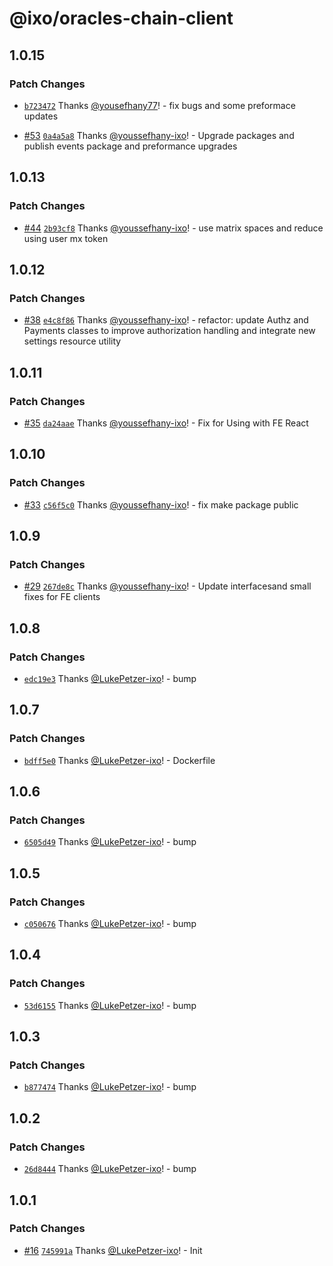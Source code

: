 # @ixo/oracles-chain-client

## 1.0.15

### Patch Changes

- [`b723472`](https://github.com/ixoworld/ixo-oracles-boilerplate/commit/b72347286054e037436a8be3da3cf840f75223ca) Thanks [@yousefhany77](https://github.com/yousefhany77)! - fix bugs and some preformace updates

- [#53](https://github.com/ixoworld/ixo-oracles-boilerplate/pull/53) [`0a4a5a8`](https://github.com/ixoworld/ixo-oracles-boilerplate/commit/0a4a5a84194acb851e3824e0b74eea54f60c8257) Thanks [@youssefhany-ixo](https://github.com/youssefhany-ixo)! - Upgrade packages and publish events package and preformance upgrades

## 1.0.13

### Patch Changes

- [#44](https://github.com/ixoworld/ixo-oracles-boilerplate/pull/44) [`2b93cf8`](https://github.com/ixoworld/ixo-oracles-boilerplate/commit/2b93cf8ef3839c36f03249b9392606211a22a0db) Thanks [@youssefhany-ixo](https://github.com/youssefhany-ixo)! - use matrix spaces and reduce using user mx token

## 1.0.12

### Patch Changes

- [#38](https://github.com/ixoworld/ixo-oracles-boilerplate/pull/38) [`e4c8f86`](https://github.com/ixoworld/ixo-oracles-boilerplate/commit/e4c8f866f6a51716e0c2074c9fe54d76beb4e92f) Thanks [@youssefhany-ixo](https://github.com/youssefhany-ixo)! - refactor: update Authz and Payments classes to improve authorization handling and integrate new settings resource utility

## 1.0.11

### Patch Changes

- [#35](https://github.com/ixoworld/ixo-oracles-boilerplate/pull/35) [`da24aae`](https://github.com/ixoworld/ixo-oracles-boilerplate/commit/da24aae97260c4fa186d3a2cc8f797c731d9cb98) Thanks [@youssefhany-ixo](https://github.com/youssefhany-ixo)! - Fix for Using with FE React

## 1.0.10

### Patch Changes

- [#33](https://github.com/ixoworld/ixo-oracles-boilerplate/pull/33) [`c56f5c0`](https://github.com/ixoworld/ixo-oracles-boilerplate/commit/c56f5c0aff5867e300a7008c480bd76abd68557e) Thanks [@youssefhany-ixo](https://github.com/youssefhany-ixo)! - fix make package public

## 1.0.9

### Patch Changes

- [#29](https://github.com/ixoworld/ixo-oracles-boilerplate/pull/29) [`267de8c`](https://github.com/ixoworld/ixo-oracles-boilerplate/commit/267de8c8065387f69ae882920e101331fb93d2dd) Thanks [@youssefhany-ixo](https://github.com/youssefhany-ixo)! - Update interfacesand small fixes for FE clients

## 1.0.8

### Patch Changes

- [`edc19e3`](https://github.com/ixoworld/ixo-oracles-boilerplate/commit/edc19e39da21347af70f71432b297a6bfb135435) Thanks [@LukePetzer-ixo](https://github.com/LukePetzer-ixo)! - bump

## 1.0.7

### Patch Changes

- [`bdff5e0`](https://github.com/ixoworld/ixo-oracles-boilerplate/commit/bdff5e0fdee1b52bbdd84f6c68d6cd6679b9c05d) Thanks [@LukePetzer-ixo](https://github.com/LukePetzer-ixo)! - Dockerfile

## 1.0.6

### Patch Changes

- [`6505d49`](https://github.com/ixoworld/ixo-oracles-boilerplate/commit/6505d4907e0a0f27656a72e5f334cfeba08a22b9) Thanks [@LukePetzer-ixo](https://github.com/LukePetzer-ixo)! - bump

## 1.0.5

### Patch Changes

- [`c050676`](https://github.com/ixoworld/ixo-oracles-boilerplate/commit/c050676976a8f2bf90d9ecc55be115614639c253) Thanks [@LukePetzer-ixo](https://github.com/LukePetzer-ixo)! - bump

## 1.0.4

### Patch Changes

- [`53d6155`](https://github.com/ixoworld/ixo-oracles-boilerplate/commit/53d61558d5054d74288b38d4af47a60d15a066a6) Thanks [@LukePetzer-ixo](https://github.com/LukePetzer-ixo)! - bump

## 1.0.3

### Patch Changes

- [`b877474`](https://github.com/ixoworld/ixo-oracles-boilerplate/commit/b877474ee6d45e211212df15fbea337b338b8850) Thanks [@LukePetzer-ixo](https://github.com/LukePetzer-ixo)! - bump

## 1.0.2

### Patch Changes

- [`26d8444`](https://github.com/ixoworld/ixo-oracles-boilerplate/commit/26d84448ac92b038df0330758f978d6be352b115) Thanks [@LukePetzer-ixo](https://github.com/LukePetzer-ixo)! - bump

## 1.0.1

### Patch Changes

- [#16](https://github.com/ixoworld/ixo-oracles-boilerplate/pull/16) [`745991a`](https://github.com/ixoworld/ixo-oracles-boilerplate/commit/745991a3fc7fb9ac640dc6fd2aad5a17781df9b7) Thanks [@LukePetzer-ixo](https://github.com/LukePetzer-ixo)! - Init

